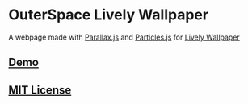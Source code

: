 # OuterSpace Lively Wallpaper

A webpage made with [Parallax.js](https://github.com/wagerfield/parallax) and [Particles.js](https://github.com/VincentGarreau/particles.js) for [Lively Wallpaper](https://github.com/rocksdanister/lively)

## [Demo](https://venombigbozz.github.io/OuterSpace-Lively-Wallpaper/)
## [MIT License](LICENSE)
